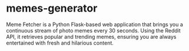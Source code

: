 # memes-generator
Meme Fetcher is a Python Flask-based web application that brings you a continuous stream of photo memes every 30 seconds. Using the Reddit API, it retrieves popular and trending memes, ensuring you are always entertained with fresh and hilarious content.
